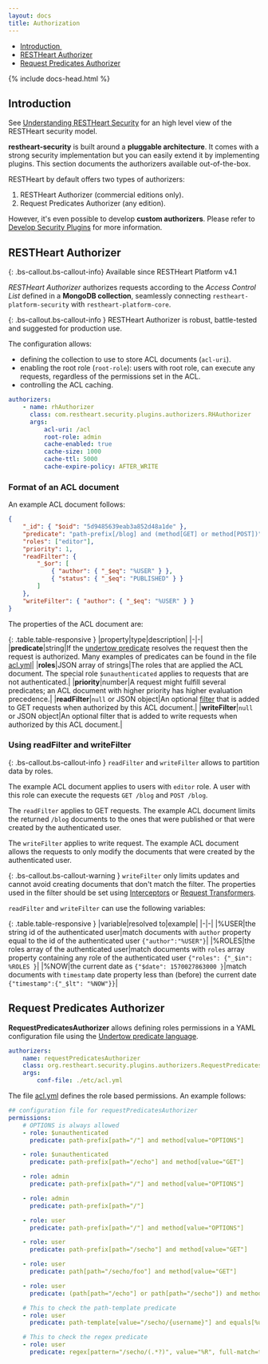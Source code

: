 ```yaml
---
layout: docs
title: Authorization
---
```


<div markdown="1" class="d-none d-xl-block col-xl-2 order-last bd-toc">

-   [Introduction ](#introduction)
-   [RESTHeart Authorizer](#restheart-authorizer)
-   [Request Predicates Authorizer](#request-predicates-authorizer)

</div>
<div markdown="1" class="col-12 col-md-9 col-xl-8 py-md-3 bd-content">

{% include docs-head.html %}

## Introduction

See [Understanding RESTHeart Security](/docs/security/overview#understanding-restheart-security) for an high level view of the RESTHeart security model.

**restheart-security** is built around a **pluggable architecture**. It comes with a strong security implementation but you can easily extend it by implementing plugins. This section documents the authorizers available out-of-the-box.

RESTHeart by default offers two types of authorizers:

1. RESTHeart Authorizer (commercial editions only).
1. Request Predicates Authorizer (any edition).

However, it's even possible to develop **custom authorizers**. Please refer to [Develop Security Plugins](/docs/develop/security-plugins) for more information.

## RESTHeart Authorizer

{: .bs-callout.bs-callout-info}
Available since RESTHeart Platform v4.1

_RESTHeart Authorizer_ authorizes requests according to the _Access Control List_ defined in a **MongoDB collection**, seamlessly connecting `restheart-platform-security` with `restheart-platform-core`.

{: .bs-callout.bs-callout-info }
RESTHeart Authorizer is robust, battle-tested and suggested for production use.

The configuration allows:

-   defining the collection to use to store ACL documents (`acl-uri`).
-   enabling the root role (`root-role`): users with root role, can execute any requests, regardless of the permissions set in the ACL.
-   controlling the ACL caching.

```yml
authorizers:
    - name: rhAuthorizer
      class: com.restheart.security.plugins.authorizers.RHAuthorizer
      args:
          acl-uri: /acl
          root-role: admin
          cache-enabled: true
          cache-size: 1000
          cache-ttl: 5000
          cache-expire-policy: AFTER_WRITE
```

### Format of an ACL document

An example ACL document follows:

```json
{
    "_id": { "$oid": "5d9485639eab3a852d48a1de" },
    "predicate": "path-prefix[/blog] and (method[GET] or method[POST])",
    "roles": ["editor"],
    "priority": 1,
    "readFilter": {
        "_$or": [
            { "author": { "_$eq": "%USER" } },
            { "status": { "_$eq": "PUBLISHED" } }
        ]
    },
    "writeFilter": { "author": { "_$eq": "%USER" } }
}
```

The properties of the ACL document are:

{: .table.table-responsive }
|property|type|description|
|-|-|
|**predicate**|string|If the [undertow predicate](http://undertow.io/undertow-docs/undertow-docs-2.0.0/index.html#textual-representation) resolves the request then the request is authorized. Many examples of predicates can be found in the file [acl.yml](https://github.com/SoftInstigate/restheart/blob/master/security/etc/acl.yml)|
|**roles**|JSON array of strings|The roles that are applied the ACL document. The special role `$unauthenticated` applies to requests that are not authenticated.|
|**priority**|number|A request might fulfill several predicates; an ACL document with higher priority has higher evaluation precedence.|
|**readFilter**|`null` or JSON object|An optional [filter](/docs/read-docs/#filtering) that is added to GET requests when authorized by this ACL document.|
|**writeFilter**|`null` or JSON object|An optional filter that is added to write requests when authorized by this ACL document.|

### Using readFilter and writeFilter

{: .bs-callout.bs-callout-info }
`readFilter` and `writeFilter` allows to partition data by roles.

The example ACL document applies to users with `editor` role. A user with this role can execute the requests `GET /blog` and `POST /blog`.

The `readFilter` applies to GET requests. The example ACL document limits the returned `/blog` documents to the ones that were published or that were created by the authenticated user.

The `writeFilter` applies to write request. The example ACL document allows the requests to only modify the documents that were created by the authenticated user.

{: .bs-callout.bs-callout-warning }
`writeFilter` only limits updates and cannot avoid creating documents that don't match the filter. The properties used in the filter should be set using [Interceptors](/docs/develop/security-plugins/#interceptors) or [Request Transformers](/docs/develop/core-plugins/#transformers).

`readFilter` and `writeFilter` can use the following variables:

{: .table.table-responsive }
|variable|resolved to|example|
|-|-|
|%USER|the string id of the authenticated user|match documents with `author` property equal to the id of the authenticated user `{"author":"%USER"}`|
|%ROLES|the roles array of the authenticated user|match documents with `roles` array property containing any role of the authenticated user `{"roles": {"_$in": %ROLES }`|
|%NOW|the current date as `{"$date": 1570027863000 }`|match documents with `timestamp` date property less than (before) the current date `{"timestamp":{"_$lt": "%NOW"}}`|

## Request Predicates Authorizer

**RequestPredicatesAuthorizer** allows defining roles permissions in a YAML configuration file using the [Undertow predicate language](http://undertow.io/undertow-docs/undertow-docs-2.0.0/index.html#textual-representation).

```yml
authorizers:
    name: requestPredicatesAuthorizer
    class: org.restheart.security.plugins.authorizers.RequestPredicatesAuthorizer
    args:
        conf-file: ./etc/acl.yml
```

The file [acl.yml](https://github.com/SoftInstigate/restheart/blob/master/security/etc/acl.yml) defines the role based permissions. An example follows:

```yml
## configuration file for requestPredicatesAuthorizer
permissions:
    # OPTIONS is always allowed
    - role: $unauthenticated
      predicate: path-prefix[path="/"] and method[value="OPTIONS"]

    - role: $unauthenticated
      predicate: path-prefix[path="/echo"] and method[value="GET"]

    - role: admin
      predicate: path-prefix[path="/"] and method[value="OPTIONS"]

    - role: admin
      predicate: path-prefix[path="/"]

    - role: user
      predicate: path-prefix[path="/"] and method[value="OPTIONS"]

    - role: user
      predicate: path-prefix[path="/secho"] and method[value="GET"]

    - role: user
      predicate: path[path="/secho/foo"] and method[value="GET"]

    - role: user
      predicate: (path[path="/echo"] or path[path="/secho"]) and method[value="PUT"]

    # This to check the path-template predicate
    - role: user
      predicate: path-template[value="/secho/{username}"] and equals[%u, "${username}"]

    # This to check the regex predicate
    - role: user
      predicate: regex[pattern="/secho/(.*?)", value="%R", full-match=true] and equals[%u, "${1}"]
```
